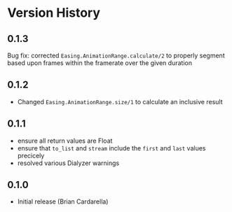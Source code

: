 # Version History

## 0.1.3

Bug fix: corrected `Easing.AnimationRange.calculate/2` to properly segment based upon frames within the framerate over the given duration

## 0.1.2
* Changed `Easing.AnimationRange.size/1` to calculate an inclusive result

## 0.1.1

* ensure all return values are Float
* ensure that `to_list` and `stream` include the `first` and `last` values precicely
* resolved various Dialyzer warnings

## 0.1.0

* Initial release (Brian Cardarella)